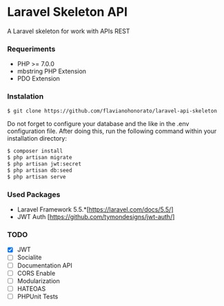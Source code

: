 # Laravel Skeleton API

A Laravel skeleton for work with APIs REST

### Requeriments

- PHP >= 7.0.0
- mbstring PHP Extension
- PDO Extension

### Instalation

```sh
$ git clone https://github.com/flavianohonorato/laravel-api-skeleton
```

Do not forget to configure your database and the like in the .env configuration file.
After doing this, run the following command within your installation directory:
```sh
$ composer install
$ php artisan migrate
$ php artisan jwt:secret
$ php artisan db:seed
$ php artisan serve
```

### Used Packages

- Laravel Framework 5.5.*[https://laravel.com/docs/5.5/]
- JWT Auth [https://github.com/tymondesigns/jwt-auth/]

### TODO
 
- [x] JWT
- [ ] Socialite
- [ ] Documentation API
- [ ] CORS Enable
- [ ] Modularization
- [ ] HATEOAS
- [ ] PHPUnit Tests
